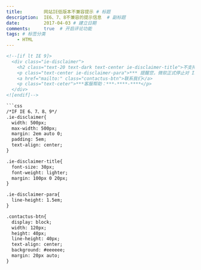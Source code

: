```yaml
---
title:        网站IE低版本不兼容提示 # 标题
description:  IE6、7、8不兼容的提示信息  # 副标题
date:         2017-04-03 # 建立日期
comments:     true  # 开启评论功能
tags: # 标签分类
    - HTML
---
```



```html
<!--[if lt IE 9]>
  <div class="ie-disclaimer">
    <h2 class="text-20 text-dark text-center ie-disclaimer-title">不支持的浏览器</h2>
    <p class="text-center ie-disclaimer-para">*** 提醒您，微软正式停止对 Internet Explorer 8、9 和 10 的支持。旧版 IE 将不会再获得安全更新，因此我们不支持这些浏览器。请您更换 IE 11、Chrome、Firefox 或其他现代浏览器访问本站。</p>
    <a href="mailto:" class="contactus-btn">联系我们</a>
    <p class="text-ceter">***客服帮助：***-****-****</p>
  </div>
<![endif]-->

```css
/*IF IE 6、7、8、9*/
.ie-disclaimer{
  width: 500px;
  max-width: 500px;
  margin: 2em auto 0;
  padding: 5em;
  text-align: center;
}

.ie-disclaimer-title{
  font-size: 30px;
  font-weight: lighter;
  margin: 100px 0 20px;
}

.ie-disclaimer-para{
  line-height: 1.5em;
}

.contactus-btn{
  display: block;
  width: 120px;
  height: 40px;
  line-height: 40px;
  text-align: center;
  background: #eeeeee;
  margin: 20px auto;
}

```
